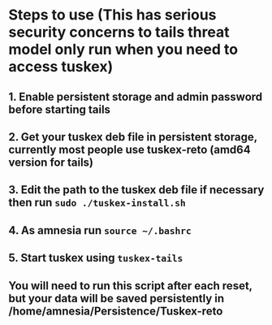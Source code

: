 # Steps to use (This has serious security concerns to tails threat model only run when you need to access tuskex)

## 1. Enable persistent storage and admin password before starting tails

## 2. Get your tuskex deb file in persistent storage, currently most people use tuskex-reto (amd64 version for tails)

## 3. Edit the path to the tuskex deb file if necessary then run ```sudo ./tuskex-install.sh```
## 4. As amnesia run ```source ~/.bashrc``` 
## 5. Start tuskex using ```tuskex-tails```

## You will need to run this script after each reset, but your data will be saved persistently in /home/amnesia/Persistence/Tuskex-reto
